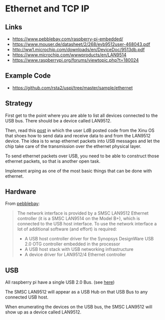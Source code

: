 # Ethernet and TCP IP

## Links

- https://www.pebblebay.com/raspberry-pi-embedded/
- https://www.mouser.de/datasheet/2/268/evb9512user-468043.pdf
- http://ww1.microchip.com/downloads/en/DeviceDoc/9513db.pdf
- https://www.microchip.com/wwwproducts/en/LAN9514
- https://www.raspberrypi.org/forums/viewtopic.php?t=180024

## Example Code

- https://github.com/rsta2/uspi/tree/master/sample/ethernet

## Strategy

First get to the point where you are able to list all devices connected to the USB bus.
There should be a device called LAN9512.

Then, read this [post](https://www.raspberrypi.org/forums/viewtopic.php?t=180024) in which the user LdB posted code from the Xinu OS that shoes how to send data and receive data to and from the LAN9512 device. The idea is to wrap ethernet packets into USB messages and let the chip take care of the transmission over the ethernet physical layer.

To send ethernet packets over USB, you need to be able to construct those ethernet packets, so that is another open task.

Implement arping as one of the most basic things that can be done with ethernet.

## Hardware

From [pebblebay](https://www.pebblebay.com/raspberry-pi-embedded/):

> The network interface is provided by a SMSC LAN9512 Ethernet controller (it is a SMSC LAN9514 on the Model B+), which is connected to the USB host interface. To use the network interface a lot of additional software (and effort) is required:
>
> - A USB host controller driver for the Synopsys DesignWare USB 2.0 OTG
>   controller embedded in the processor
> - A USB host stack with USB networking infrastructure
> - A device driver for LAN9512/4 Ethernet controller

## USB

All raspberry pi have a single USB 2.0 Bus. (see [here](https://www.raspberrypi.org/forums/viewtopic.php?t=180024))

The SMSC LAN9512 will appear as a USB Hub on that USB Bus to any connected USB host.

When enumerating the devices on the USB bus, the SMSC LAN9512 will show up as a device called LAN9512.
